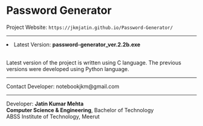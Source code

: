 # Password Generator
<p>Project Website: <code>https://jkmjatin.github.io/Password-Generator/</code></p>
<hr>
<li>Latest Version: <strong>password-generator_ver.2.2b.exe</strong></li>
<br>
<P> Latest version of the project is written using C language. The previous versions were developed using Python language.</p>
<hr>
Contact Developer: notebookjkm@gmail.com
<hr>
<p>Developer: <strong>Jatin Kumar Mehta</strong><br><strong>Computer Science & Engineering</strong>, Bachelor of Technology<br>ABSS Institute of Technology, Meerut</p>
